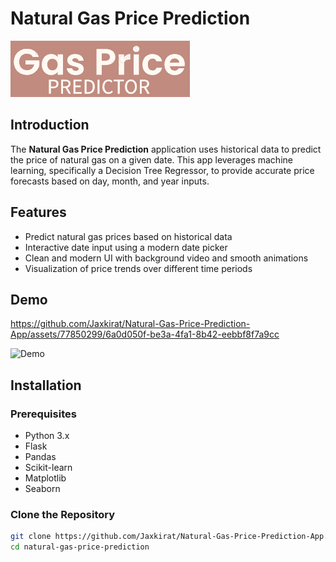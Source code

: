 # Natural Gas Price Prediction

![Natural Gas Logo](static/gas-logo.png)

## Introduction

The **Natural Gas Price Prediction** application uses historical data to predict the price of natural gas on a given date. This app leverages machine learning, specifically a Decision Tree Regressor, to provide accurate price forecasts based on day, month, and year inputs.

## Features

- Predict natural gas prices based on historical data
- Interactive date input using a modern date picker
- Clean and modern UI with background video and smooth animations
- Visualization of price trends over different time periods

## Demo


https://github.com/Jaxkirat/Natural-Gas-Price-Prediction-App/assets/77850299/6a0d050f-be3a-4fa1-8b42-eebbf8f7a9cc


![Demo](static/demo.gif)

## Installation

### Prerequisites

- Python 3.x
- Flask
- Pandas
- Scikit-learn
- Matplotlib
- Seaborn


### Clone the Repository

```bash
git clone https://github.com/Jaxkirat/Natural-Gas-Price-Prediction-App.git
cd natural-gas-price-prediction

